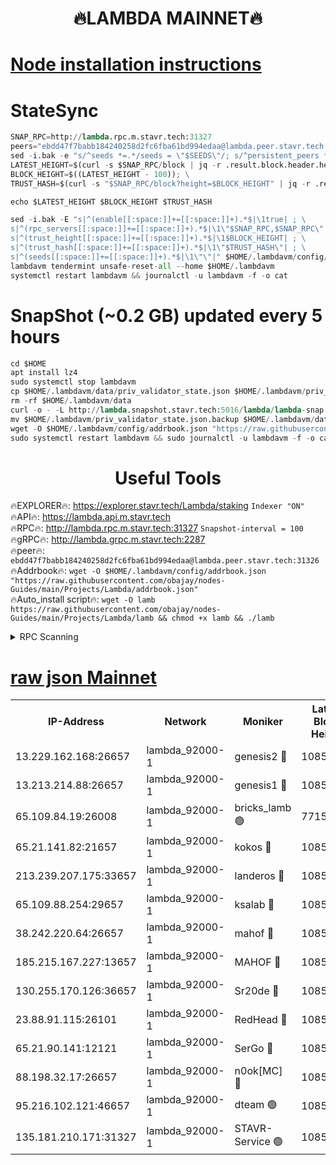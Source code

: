 <h1 align="center"> 🔥LAMBDA MAINNET🔥</h1>


[Node installation instructions](https://github.com/obajay/nodes-Guides/tree/main/Projects/Lambda)
=


# StateSync
```python
SNAP_RPC=http://lambda.rpc.m.stavr.tech:31327
peers="ebdd47f7babb184240258d2fc6fba61bd994edaa@lambda.peer.stavr.tech:31326" 
sed -i.bak -e "s/^seeds *=.*/seeds = \"$SEEDS\"/; s/^persistent_peers *=.*/persistent_peers = \"$PEERS\"/" $HOME/.lambdavm/config/config.toml
LATEST_HEIGHT=$(curl -s $SNAP_RPC/block | jq -r .result.block.header.height); \
BLOCK_HEIGHT=$((LATEST_HEIGHT - 100)); \
TRUST_HASH=$(curl -s "$SNAP_RPC/block?height=$BLOCK_HEIGHT" | jq -r .result.block_id.hash)

echo $LATEST_HEIGHT $BLOCK_HEIGHT $TRUST_HASH

sed -i.bak -E "s|^(enable[[:space:]]+=[[:space:]]+).*$|\1true| ; \
s|^(rpc_servers[[:space:]]+=[[:space:]]+).*$|\1\"$SNAP_RPC,$SNAP_RPC\"| ; \
s|^(trust_height[[:space:]]+=[[:space:]]+).*$|\1$BLOCK_HEIGHT| ; \
s|^(trust_hash[[:space:]]+=[[:space:]]+).*$|\1\"$TRUST_HASH\"| ; \
s|^(seeds[[:space:]]+=[[:space:]]+).*$|\1\"\"|" $HOME/.lambdavm/config/config.toml
lambdavm tendermint unsafe-reset-all --home $HOME/.lambdavm
systemctl restart lambdavm && journalctl -u lambdavm -f -o cat

```
# SnapShot (~0.2 GB) updated every 5 hours
```python
cd $HOME
apt install lz4
sudo systemctl stop lambdavm
cp $HOME/.lambdavm/data/priv_validator_state.json $HOME/.lambdavm/priv_validator_state.json.backup
rm -rf $HOME/.lambdavm/data
curl -o - -L http://lambda.snapshot.stavr.tech:5016/lambda/lambda-snap.tar.lz4 | lz4 -c -d - | tar -x -C $HOME/.lambdavm --strip-components 2
mv $HOME/.lambdavm/priv_validator_state.json.backup $HOME/.lambdavm/data/priv_validator_state.json
wget -O $HOME/.lambdavm/config/addrbook.json "https://raw.githubusercontent.com/obajay/nodes-Guides/main/Projects/Lambda/addrbook.json"
sudo systemctl restart lambdavm && sudo journalctl -u lambdavm -f -o cat
```
 <h1 align="center"> Useful Tools</h1>

🔥EXPLORER🔥:      https://explorer.stavr.tech/Lambda/staking	        `Indexer "ON"` \
🔥API🔥: 			 		 https://lambda.api.m.stavr.tech \
🔥RPC🔥:           http://lambda.rpc.m.stavr.tech:31327	              `Snapshot-interval = 100` \
🔥gRPC🔥:          http://lambda.grpc.m.stavr.tech:2287 \
🔥peer🔥:					 `ebdd47f7babb184240258d2fc6fba61bd994edaa@lambda.peer.stavr.tech:31326` \
🔥Addrbook🔥:    ```wget -O $HOME/.lambdavm/config/addrbook.json "https://raw.githubusercontent.com/obajay/nodes-Guides/main/Projects/Lambda/addrbook.json"``` \
🔥Auto_install script🔥: ```wget -O lamb https://raw.githubusercontent.com/obajay/nodes-Guides/main/Projects/Lambda/lamb && chmod +x lamb && ./lamb```


<details>
<summary>RPC Scanning</summary>

<h2 align="center"> We scan nodes in real time every 4 hours. And we provide the final result of RPC endpoints.
We cannot influence the operation of these nodes in any way. </h2>


```python
If Voting Power is higher than 0 --> then the Node is a validator of the network and may be subject to attack and be a potential threat to the chain.
```
```python
We marked such validators with a red symbol
```

</details>

[raw json Mainnet](https://rpc-check.lambm.stavr.tech/lambm/rpc-lambm-result.json)
=


<table><tr><th>IP-Address</th><th>Network</th><th>Moniker</th><th>Latest Block Height</th><th>Earliest Block Height</th><th>Catching Up</th><th>Tx Index</th><th>Voting Power</th><th>Scan Time</th></tr><tr><td>13.229.162.168:26657</td><td>lambda_92000-1</td><td>genesis2 🔴</td><td>10855542</td><td>1</td><td>False</td><td>on</td><td>16647211</td><td>2023-12-31T05:16:32.888074239UTC</td></tr><tr><td>13.213.214.88:26657</td><td>lambda_92000-1</td><td>genesis1 🔴</td><td>10855542</td><td>1</td><td>False</td><td>on</td><td>107835</td><td>2023-12-31T05:16:37.143819604UTC</td></tr><tr><td>65.109.84.19:26008</td><td>lambda_92000-1</td><td>bricks_lamb 🟢</td><td>7715743</td><td>7581001</td><td>False</td><td>on</td><td>0</td><td>2023-12-31T05:16:46.371253402UTC</td></tr><tr><td>65.21.141.82:21657</td><td>lambda_92000-1</td><td>kokos 🔴</td><td>10855543</td><td>7716001</td><td>False</td><td>off</td><td>546765</td><td>2023-12-31T05:16:39.511005548UTC</td></tr><tr><td>213.239.207.175:33657</td><td>lambda_92000-1</td><td>landeros 🔴</td><td>10855540</td><td>8136001</td><td>False</td><td>off</td><td>1251568</td><td>2023-12-31T05:16:27.203809100UTC</td></tr><tr><td>65.109.88.254:29657</td><td>lambda_92000-1</td><td>ksalab 🔴</td><td>10855543</td><td>8715001</td><td>False</td><td>on</td><td>504869</td><td>2023-12-31T05:16:42.692689431UTC</td></tr><tr><td>38.242.220.64:26657</td><td>lambda_92000-1</td><td>mahof 🔴</td><td>10855538</td><td>10131001</td><td>False</td><td>off</td><td>770350</td><td>2023-12-31T05:16:20.464199709UTC</td></tr><tr><td>185.215.167.227:13657</td><td>lambda_92000-1</td><td>MAHOF 🔴</td><td>10855542</td><td>10134001</td><td>False</td><td>on</td><td>2051510</td><td>2023-12-31T05:16:36.173079675UTC</td></tr><tr><td>130.255.170.126:36657</td><td>lambda_92000-1</td><td>Sr20de 🔴</td><td>10855540</td><td>10715001</td><td>False</td><td>off</td><td>671452</td><td>2023-12-31T05:16:27.915823466UTC</td></tr><tr><td>23.88.91.115:26101</td><td>lambda_92000-1</td><td>RedHead 🔴</td><td>10855540</td><td>10755540</td><td>False</td><td>off</td><td>553202</td><td>2023-12-31T05:16:27.483294635UTC</td></tr><tr><td>65.21.90.141:12121</td><td>lambda_92000-1</td><td>SerGo 🔴</td><td>10855543</td><td>10755543</td><td>False</td><td>off</td><td>10581760</td><td>2023-12-31T05:16:43.004892490UTC</td></tr><tr><td>88.198.32.17:26657</td><td>lambda_92000-1</td><td>n0ok[MC] 🔴</td><td>10855543</td><td>10755543</td><td>False</td><td>off</td><td>1578630</td><td>2023-12-31T05:16:46.025710114UTC</td></tr><tr><td>95.216.102.121:46657</td><td>lambda_92000-1</td><td>dteam 🟢</td><td>10855543</td><td>10848301</td><td>False</td><td>off</td><td>0</td><td>2023-12-31T05:16:42.348264721UTC</td></tr><tr><td>135.181.210.171:31327</td><td>lambda_92000-1</td><td>STAVR-Service 🟢</td><td>10855543</td><td>10854501</td><td>False</td><td>on</td><td>0</td><td>2023-12-31T05:16:41.983829495UTC</td></tr></table>
